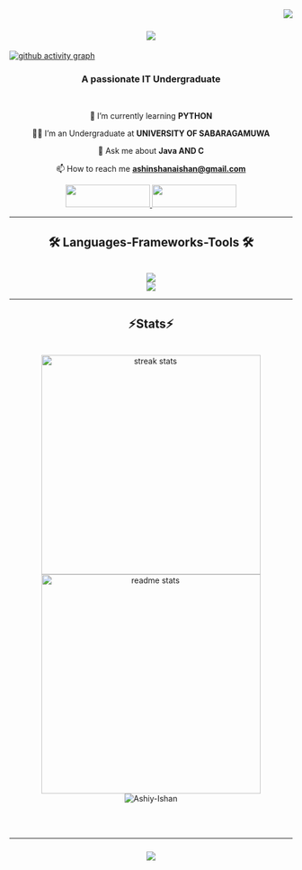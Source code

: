 <div style="float: right;">
  <img src="https://visitor-badge.laobi.icu/badge?page_id=Ashiy-Ishan.Ashiy-Ishan" />
</div>

<h1 align="center">
  <a href="https://git.io/typing-svg">
    <img src="https://readme-typing-svg.herokuapp.com/?font=Righteous&size=35&center=true&vCenter=true&width=500&height=70&duration=4000&lines=Hi+There!+👋;+I'm+Ashingshana+Ishan!;"/>
  </a>
</h1>

[![github activity graph](https://github-readme-activity-graph.vercel.app/graph?username=Ashiy-Ishan&theme=github-compact)](https://github.com/Ashiy-Ishan/github-readme-activity-graph)


<h3 align="center">A passionate IT Undergraduate </h3>

<br/>

<div align= "center">

 🌱 I’m currently learning **PYTHON**
 
 🧑‍🎓 I’m an Undergraduate at **UNIVERSITY OF SABARAGAMUWA**
 
 💬 Ask me about **Java AND C**
 
 📫 How to reach me **ashinshanaishan@gmail.com**

 
 <div style="text-align: center;">
  <a href="mailto:ashinshanaishan@gmail.com">
    <img src="https://img.shields.io/badge/Gmail-333333?style=for-the-badge&logo=gmail&logoColor=red" target="_blank" width="150" height="40" />
  </a>
  <a href="www.linkedin.com/in/ashinshana-ishan-73b228318" target="_blank">
    <img src="https://img.shields.io/badge/LinkedIn-0077B5?style=for-the-badge&logo=linkedin&logoColor=white" target="_blank" width="150" height="40" />
  </a>
</div>

<hr/>

<h2 align="center">🛠️ Languages-Frameworks-Tools 🛠️</h2>
<br/>
<div align="center">
<a href="https://skillicons.dev">
<img src="https://skillicons.dev/icons?i=github,python,c,java"/><br>
<img src="https://skillicons.dev/icons?i=rect,mysql,html,css,vscode,git" />
</a>
</div>

<hr/>

<h2 align="center">⚡Stats⚡</h2>
<br>
<div align="center">
  <img width="390" src="https://streak-stats.demolab.com/?user=Ashiy-Ishan&count_private=true&theme=react&border_radius=10" alt="streak stats"/>
  <img width="390" src="https://github-readme-stats.vercel.app/api?username=Ashiy-Ishan&count_private=true&show_icons=true&theme=react&rank_icon=github&border_radius=10" alt="readme stats"/>
  <br/>
  <td width="50%" align="center">

 <img src="https://github-readme-stats.vercel.app/api/top-langs?username=Ashiy-Ishan&hide=Hack&langs_count=8&show_icons=true&locale=en&layout=compact&theme=react&border_radius=10" alt="Ashiy-Ishan" />
 

</p>
  </td>
</div>

<br/><br/>
<hr/>

<h3 align="center">
  <a href="https://git.io/typing-svg">
    <img src="https://readme-typing-svg.herokuapp.com/?font=Righteous&amp;size=25&amp;center=true&amp;vCenter=true&amp;width=500&amp;height=70&amp;duration=4000&amp;lines=Thanks+for+visiting!+❤️;+Shoot+me+a+message+on+Linkedin!;">
  </a>
</h3>


  
